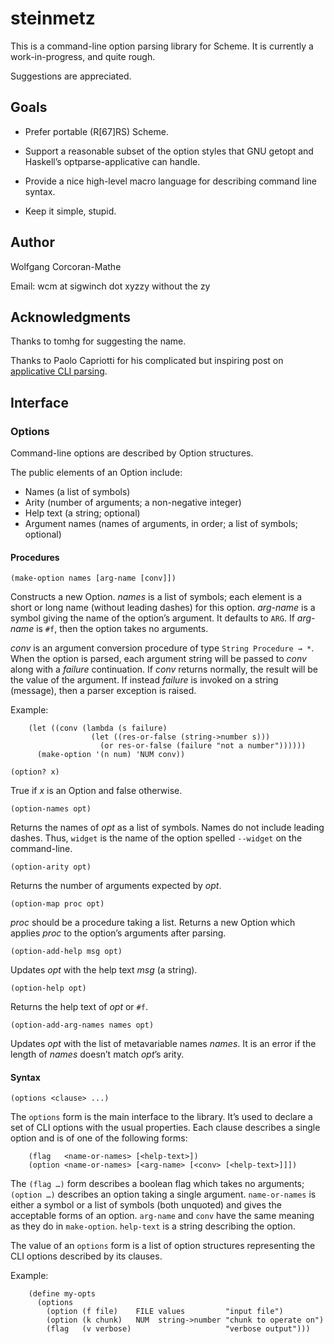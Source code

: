 # steinmetz

This is a command-line option parsing library for Scheme. It is
currently a work-in-progress, and quite rough.

Suggestions are appreciated.

## Goals

* Prefer portable (R[67]RS) Scheme.

* Support a reasonable subset of the option styles that GNU getopt
  and Haskell’s optparse-applicative can handle.

* Provide a nice high-level macro language for describing command
  line syntax.

* Keep it simple, stupid.

## Author

Wolfgang Corcoran-Mathe

Email: wcm at sigwinch dot xyzzy without the zy

## Acknowledgments

Thanks to tomhg for suggesting the name.

Thanks to Paolo Capriotti for his complicated but inspiring
post on [applicative CLI parsing][0].

## Interface

### Options

Command-line options are described by Option structures.

The public elements of an Option include:

* Names (a list of symbols)
* Arity (number of arguments; a non-negative integer)
* Help text (a string; optional)
* Argument names (names of arguments, in order; a list of symbols;
  optional)

#### Procedures

`(make-option names [arg-name [conv]])`

Constructs a new Option. *names* is a list of symbols; each element is
a short or long name (without leading dashes) for this option. *arg-name*
is a symbol giving the name of the option’s argument. It defaults to
`ARG`. If *arg-name* is `#f`, then the option takes no arguments.

*conv* is an argument conversion procedure of type `String Procedure → *`.
When the option is parsed, each argument string will be passed to *conv*
along with a *failure* continuation. If *conv* returns normally, the
result will be the value of the argument. If instead *failure* is invoked
on a string (message), then a parser exception is raised.

Example:
```
    (let ((conv (lambda (s failure)
                  (let ((res-or-false (string->number s)))
                    (or res-or-false (failure "not a number"))))))
      (make-option '(n num) 'NUM conv))
```

`(option? x)`

True if *x* is an Option and false otherwise.

`(option-names opt)`

Returns the names of *opt* as a list of symbols. Names do not include
leading dashes. Thus, `widget` is the name of the option spelled
`--widget` on the command-line.

`(option-arity opt)`

Returns the number of arguments expected by *opt*.

`(option-map proc opt)`

*proc* should be a procedure taking a list. Returns a new Option which
applies *proc* to the option’s arguments after parsing.

`(option-add-help msg opt)`

Updates *opt* with the help text *msg* (a string).

`(option-help opt)`

Returns the help text of *opt* or `#f`.

`(option-add-arg-names names opt)`

Updates *opt* with the list of metavariable names *names*. It is an
error if the length of *names* doesn’t match *opt*’s arity.

#### Syntax

`(options <clause> ...)`

The `options` form is the main interface to the library. It’s used to
declare a set of CLI options with the usual properties. Each clause
describes a single option and is of one of the following forms:

```
    (flag   <name-or-names> [<help-text>])
    (option <name-or-names> [<arg-name> [<conv> [<help-text>]]])
```

The `(flag …)` form describes a boolean flag which takes no arguments;
`(option …)` describes an option taking a single argument.
`name-or-names` is either a symbol or a list of symbols (both unquoted)
and gives the acceptable forms of an option. `arg-name` and `conv` have
the same meaning as they do in `make-option`. `help-text` is a string
describing the option.

The value of an `options` form is a list of option structures
representing the CLI options described by its clauses.

Example:
```
    (define my-opts
      (options
        (option (f file)    FILE values         "input file")
        (option (k chunk)   NUM  string->number "chunk to operate on")
        (flag   (v verbose)                     "verbose output")))
```

[0]: https://www.paolocapriotti.com/blog/2012/04/27/applicative-option-parser/
